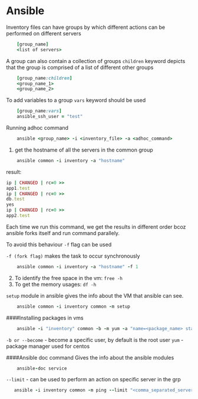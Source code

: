 # Ansible

Inventory files can have groups by which different actions can be performed on different servers

```ruby
    [group_name]
    <list of servers>
```

A group can also contain a collection of groups
`children` keyword depicts that the group is comprised of a list of different other groups

```ruby
    [group_name:children]
    <group_name_1>
    <group_name_2>
```

To add variables to a group `vars` keyword should be used

```ruby
    [group_name:vars]
    ansible_ssh_user = "test"
```

Running adhoc command
```ruby
    ansible <group_name> -i <inventory_file> -a <adhoc_command>
```

1. get the hostname of all the servers in the common group
```ruby
    ansible common -i inventory -a "hostname"
```
result:
```ruby
ip | CHANGED | rc=0 >>
app1.test
ip | CHANGED | rc=0 >>
db.test
yes
ip | CHANGED | rc=0 >>
app2.test
```
Each time we run this command, we get the results in different order bcoz ansible forks itself and run command parallely.

To avoid this behaviour `-f` flag can be used

`-f (fork flag)` makes the task to occur synchronously

```ruby
    ansible common -i inventory -a "hostname" -f 1
```
2. To identify the free space in the vm: `free -h`
3. To get the memory usages: `df -h`


`setup` module in ansible gives the info about the VM that ansible can see.
```ruby
    ansible common -i inventory common -m setup
```

####Installing packages in vms
```ruby
    ansible -i "inventory" common -b -m yum -a "name=<package_name> state=present"
```
`-b or --become` - become a specific user, by default is the root user
`yum` - package manager used for centos

####Ansible doc command
Gives the info about the ansible modules
```ruby
    ansible-doc service
```

`--limit` - can be used to perform an action on specific server in the grp
```ruby
   ansible -i inventory common -m ping --limit "<comma_separated_server_ips>" 
```


